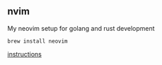 ## nvim
My neovim setup for golang and rust development

```
brew install neovim
```

[instructions](https://github.com/nvim-lua/kickstart.nvim)
